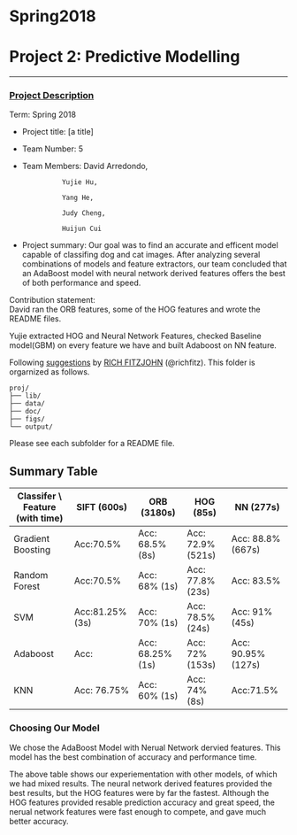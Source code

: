 # Spring2018


# Project 2: Predictive Modelling

----


### [Project Description](doc/)

Term: Spring 2018

+ Project title: [a title]
+ Team Number: 5
+ Team Members: David Arredondo,

                Yujie Hu,
                
                Yang He,
                
                Judy Cheng,
                
                Huijun Cui
                
+ Project summary: Our goal was to find an accurate and efficent model capable of classifing dog and cat images.
After analyzing several combinations of models and feature extractors, our team concluded that an AdaBoost model with neural network derived features offers the best of both performance and speed.

Contribution statement:  
David ran the ORB features, some of the HOG features and wrote the README files. 

Yujie extracted HOG and Neural Network Features, checked Baseline model(GBM) on every feature we have and built Adaboost on NN feature.


Following [suggestions](http://nicercode.github.io/blog/2013-04-05-projects/) by [RICH FITZJOHN](http://nicercode.github.io/about/#Team) (@richfitz). This folder is orgarnized as follows.

```
proj/
├── lib/
├── data/
├── doc/
├── figs/
└── output/
```

Please see each subfolder for a README file.

## Summary Table

 Classifer \\ Feature (with time)| SIFT (600s)| ORB (3180s)| HOG (85s)| NN (277s) 
---|---| ---|--- |--- 
 Gradient Boosting              | Acc:70.5%  | Acc: 68.5% (8s)| Acc: 72.9% (521s)| Acc: 88.8% (667s)
 Random Forest                  | Acc:70.5% | Acc: 68% (1s)| Acc: 77.8% (23s) | Acc: 83.5%
 SVM                            | Acc:81.25% (3s) | Acc: 70% (1s)| Acc: 78.5% (24s) | Acc: 91%(45s)
 Adaboost                       | Acc: | Acc: 68.25% (1s)| Acc: 72% (153s)| Acc: 90.95% (127s)
 KNN                            | Acc: 76.75%| Acc: 60% (1s)| Acc: 74% (8s)| Acc:71.5%

### Choosing Our Model

We chose the AdaBoost Model with Nerual Network dervied features. This model has the best combination of accuracy and performance time.

The above table shows our experiementation with other models, of which we had mixed results. The neural network derived features provided the best results, but the HOG features were by far the fastest. Although the HOG features provided resable prediction accuracy and great speed, the nerual network features were fast enough to compete, and gave much better accuracy.

